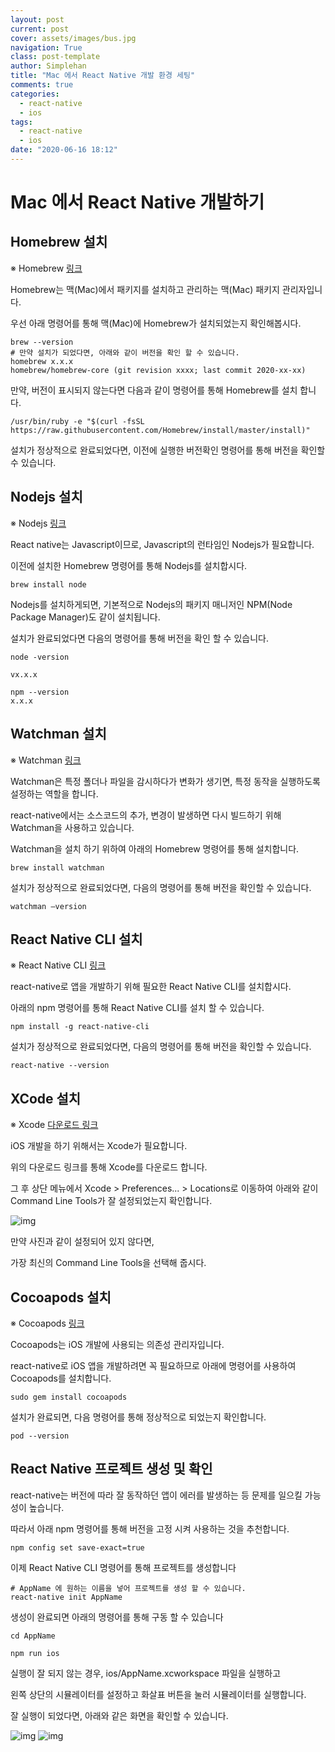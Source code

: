 ```yaml
---
layout: post
current: post
cover: assets/images/bus.jpg
navigation: True
class: post-template
author: Simplehan   
title: "Mac 에서 React Native 개발 환경 세팅"
comments: true
categories:
  - react-native
  - ios
tags:
  - react-native
  - ios
date: "2020-06-16 18:12"
---
```


# Mac 에서 React Native 개발하기


## Homebrew 설치


※ Homebrew
[링크](https://brew.sh/)

Homebrew는 맥(Mac)에서 패키지를 설치하고 관리하는 맥(Mac) 패키지 관리자입니다.

우선 아래 명령어를 통해 맥(Mac)에 Homebrew가 설치되었는지 확인해봅시다.

```terminal
brew --version
# 만약 설치가 되었다면, 아래와 같이 버전을 확인 할 수 있습니다.
homebrew x.x.x
homebrew/homebrew-core (git revision xxxx; last commit 2020-xx-xx)
```

만약, 버전이 표시되지 않는다면 다음과 같이 명령어를 통해 Homebrew를 설치 합니다.

```terminal
/usr/bin/ruby -e "$(curl -fsSL https://raw.githubusercontent.com/Homebrew/install/master/install)"
```

설치가 정상적으로 완료되었다면, 이전에 실행한 버전확인 명령어를 통해 버전을 확인할 수 있습니다.


## Nodejs 설치


※ Nodejs
[링크](https://nodejs.org/)

React native는 Javascript이므로, Javascript의 런타임인 Nodejs가 필요합니다.

이전에 설치한 Homebrew 명령어를 통해 Nodejs를 설치합시다.

```terminal
brew install node
```

Nodejs를 설치하게되면, 기본적으로 Nodejs의 패키지 매니저인 NPM(Node Package Manager)도 같이 설치됩니다.

설치가 완료되었다면 다음의 명령어를 통해 버전을 확인 할 수 있습니다.

```terminal
node -version

vx.x.x

npm --version
x.x.x
```


## Watchman 설치


※ Watchman
[링크](https://facebook.github.io/watchman/)

Watchman은 특정 폴더나 파일을 감시하다가 변화가 생기면, 특정 동작을 실행하도록 설정하는 역할을 합니다. 

react-native에서는 소스코드의 추가, 변경이 발생하면 다시 빌드하기 위해 Watchman을 사용하고 있습니다.

Watchman을 설치 하기 위하여 아래의 Homebrew 명령어를 통해 설치합니다.

```terminal
brew install watchman
```

설치가 정상적으로 완료되었다면, 다음의 명령어를 통해 버전을 확인할 수 있습니다.


```terminal
watchman –version
```


## React Native CLI 설치


※ React Native CLI
[링크](https://facebook.github.io/watchman/)

react-native로 앱을 개발하기 위해 필요한 React Native CLI를 설치합시다.

아래의 npm 명령어를 통해 React Native CLI를 설치 할 수 있습니다.

```terminal
npm install -g react-native-cli
```

설치가 정상적으로 완료되었다면, 다음의 명령어를 통해 버전을 확인할 수 있습니다.


```terminal
react-native --version
```


## XCode 설치


※ Xcode
[다운로드 링크](https://apps.apple.com/us/app/xcode/id497799835?mt=12)

iOS 개발을 하기 위해서는 Xcode가 필요합니다.

위의 다운로드 링크를 통해 Xcode를 다운로드 합니다.

그 후 상단 메뉴에서 Xcode > Preferences... > Locations로 이동하여 아래와 같이 Command Line Tools가 잘 설정되었는지 확인합니다.

![img](\assets\images\react-native-ios\r1.png)

만약 사진과 같이 설정되어 있지 않다면,

가장 최신의 Command Line Tools을 선택해 줍시다.



## Cocoapods 설치


※ Cocoapods
[링크](https://cocoapods.org/)

Cocoapods는 iOS 개발에 사용되는 의존성 관리자입니다.

react-native로 iOS 앱을 개발하려면 꼭 필요하므로 아래에 명령어를 사용하여 Cocoapods를 설치합니다.

```terminal
sudo gem install cocoapods
```

설치가 완료되면, 다음 명령어를 통해 정상적으로 되었는지 확인합니다.

```terminal
pod --version
```


## React Native 프로젝트 생성 및 확인


react-native는 버전에 따라 잘 동작하던 앱이 에러를 발생하는 등 문제를 일으킬 가능성이 높습니다.

따라서 아래 npm 명령어를 통해 버전을 고정 시켜 사용하는 것을 추천합니다.


```terminal
npm config set save-exact=true
```

이제 React Native CLI 명령어를 통해 프로젝트를 생성합니다

```terminal
# AppName 에 원하는 이름을 넣어 프로젝트를 생성 할 수 있습니다.
react-native init AppName
```

생성이 완료되면 아래의 명령어를 통해 구동 할 수 있습니다

```terminal
cd AppName

npm run ios
```

실행이 잘 되지 않는 경우, ios/AppName.xcworkspace 파일을 실행하고 

왼쪽 상단의 시뮬레이터를 설정하고 화살표 버튼을 눌러 시뮬레이터를 실행합니다.

잘 실행이 되었다면, 아래와 같은 화면을 확인할 수 있습니다.

![img](\assets\images\react-native-ios\r2.png)
![img](\assets\images\react-native-ios\r3.png)